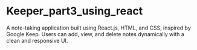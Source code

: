 # Keeper_part3_using_react
A  note-taking application built using React.js, HTML, and CSS, inspired by Google Keep. Users can add, view, and delete notes dynamically with a clean and responsive UI.
